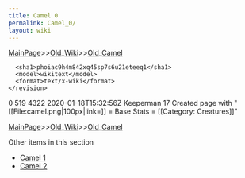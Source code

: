 ```yaml
---
title: Camel 0
permalink: Camel_0/
layout: wiki
---
```


[MainPage](/keeperrl_wiki/ "wikilink")>>[Old_Wiki](/keeperrl_wiki/Old_Wiki "wikilink")>>[Old_Camel](/keeperrl_wiki/Old_Camel "wikilink")

      <sha1>phoiac9h4m842xq45sp7s6u21eteeq1</sha1>
      <model>wikitext</model>
      <format>text/x-wiki</format>
    </revision>
  </page>
  <page>
    <title>Camel</title>
    <ns>0</ns>
    <id>519</id>
    <revision>
      <id>4322</id>
      <timestamp>2020-01-18T15:32:56Z</timestamp>
      <contributor>
        <username>Keeperman</username>
        <id>17</id>
      </contributor>
      <comment>Created page with &quot;[[File:camel.png|100px|link=]]  = Base Stats =  [[Category: Creatures]]&quot;</comment>
      

[MainPage](/keeperrl_wiki/ "wikilink")>>[Old_Wiki](/keeperrl_wiki/Old_Wiki "wikilink")>>[Old_Camel](/keeperrl_wiki/Old_Camel "wikilink")

Other items in this section
-    [Camel 1](/keeperrl_wiki/Camel_1 "wikilink")
-    [Camel 2](/keeperrl_wiki/Camel_2 "wikilink")
